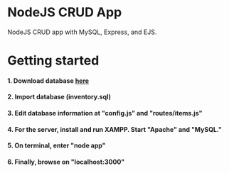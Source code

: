 # NodeJS CRUD App
NodeJS CRUD app with MySQL, Express, and EJS.

# Getting started
#### 1. Download database [here](https://drive.google.com/file/d/1xL2n1lv6WUuKP0svWUu-GZXH6glRFQcL/view?usp=sharing)

#### 2. Import database (inventory.sql)

#### 3. Edit database information at "config.js" and "routes/items.js"

#### 4. For the server, install and run XAMPP. Start "Apache" and "MySQL."

#### 5. On terminal, enter "node app"

#### 6. Finally, browse on "localhost:3000"
